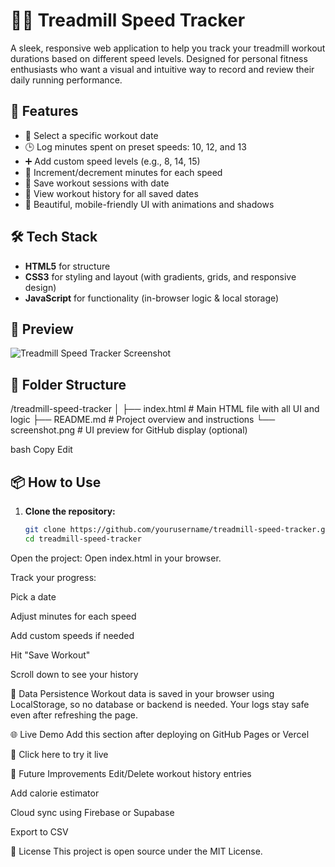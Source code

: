 # 🏃‍♂️ Treadmill Speed Tracker

A sleek, responsive web application to help you track your treadmill workout durations based on different speed levels. Designed for personal fitness enthusiasts who want a visual and intuitive way to record and review their daily running performance.

## 🚀 Features

- 📅 Select a specific workout date  
- 🕒 Log minutes spent on preset speeds: 10, 12, and 13  
- ➕ Add custom speed levels (e.g., 8, 14, 15)  
- 🔢 Increment/decrement minutes for each speed  
- 💾 Save workout sessions with date  
- 📜 View workout history for all saved dates  
- 🎨 Beautiful, mobile-friendly UI with animations and shadows  

## 🛠️ Tech Stack

- **HTML5** for structure  
- **CSS3** for styling and layout (with gradients, grids, and responsive design)  
- **JavaScript** for functionality (in-browser logic & local storage)  

## 📸 Preview

![Treadmill Speed Tracker Screenshot](screenshot.png)

## 📂 Folder Structure

/treadmill-speed-tracker
│
├── index.html # Main HTML file with all UI and logic
├── README.md # Project overview and instructions
└── screenshot.png # UI preview for GitHub display (optional)

bash
Copy
Edit

## 📦 How to Use

1. **Clone the repository:**
   ```bash
   git clone https://github.com/yourusername/treadmill-speed-tracker.git
   cd treadmill-speed-tracker
Open the project:
Open index.html in your browser.

Track your progress:

Pick a date

Adjust minutes for each speed

Add custom speeds if needed

Hit "Save Workout"

Scroll down to see your history

💾 Data Persistence
Workout data is saved in your browser using LocalStorage, so no database or backend is needed. Your logs stay safe even after refreshing the page.

🌐 Live Demo
Add this section after deploying on GitHub Pages or Vercel

🔗 Click here to try it live

🧠 Future Improvements
Edit/Delete workout history entries

Add calorie estimator

Cloud sync using Firebase or Supabase

Export to CSV

📜 License
This project is open source under the MIT License.
